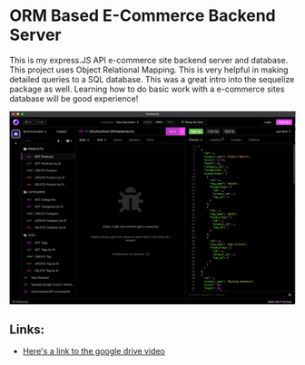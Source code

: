 # ORM Based E-Commerce Backend Server

This is my express.JS API e-commerce site backend server and database. This project uses Object Relational Mapping. This is very helpful in making detailed queries to a SQL database. This was a great intro into the sequelize package as well. Learning how to do basic work with a e-commerce sites database will be good experience!

![Here's a screenshot of the working app](./assets/images/insomnia.png)

## Links:

* [Here's a link to the google drive video](https://drive.google.com/file/d/1DIhXVGGg0jT3isluibM4wgvUu2K1C8Wx/view)
